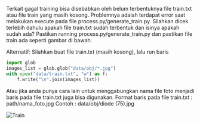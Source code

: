 Terkait gagal training bisa disebabkan oleh belum terbentuknya file train.txt atau file train yang masih kosong. Problemnya adalah terdapat error saat melakukan execute pada file process.py/generate_train.py. Silahkan dicek terlebih dahulu apakah file train.txt sudah terbentuk dan isinya apakah sudah ada?
Pastikan running process.py/generate_train.py dan pastikan file train ada seperti gambar di bawah.

Alternatif: Silahkan buat file train.txt (masih kosong), lalu run baris
```python
import glob
images_list = glob.glob("data/obj/*.jpg")
with open("data/train.txt", "w") as f:
    f.write("\n".join(images_list))
```

Atau jika anda punya cara lain untuk menggabungkan nama file foto menjadi baris pada file train.txt juga bisa digunakan.
Format baris pada file train.txt : path/nama_foto.jpg 
Contoh : data/obj/diode (75).jpg

![Train](https://user-images.githubusercontent.com/65268884/170170925-c5e2a408-41c1-49a6-95dc-b4a26716fae9.PNG)
